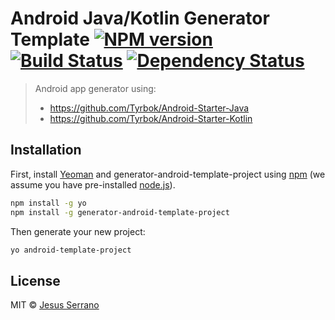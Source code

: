 # Android Java/Kotlin Generator Template [![NPM version][npm-image]][npm-url] [![Build Status][travis-image]][travis-url] [![Dependency Status][daviddm-image]][daviddm-url] 
<!-- [![Coverage percentage][coveralls-image]][coveralls-url] -->
> Android app generator using: 
> 
> * https://github.com/Tyrbok/Android-Starter-Java
> * https://github.com/Tyrbok/Android-Starter-Kotlin

## Installation

First, install [Yeoman](http://yeoman.io) and generator-android-template-project using [npm](https://www.npmjs.com/) (we assume you have pre-installed [node.js](https://nodejs.org/)).

```bash
npm install -g yo
npm install -g generator-android-template-project
```

Then generate your new project:

```bash
yo android-template-project
```

## License

MIT © [Jesus Serrano]()

[npm-image]: https://badge.fury.io/js/generator-android-template-project.svg
[npm-url]: https://npmjs.org/package/generator-android-template-project
[travis-image]: https://travis-ci.org/Tyrbok/generator-android-template-project.svg?branch=master
[travis-url]: https://travis-ci.org/Tyrbok/generator-android-template-project
[daviddm-image]: https://david-dm.org/Tyrbok/generator-android-template-project.svg?theme=shields.io
[daviddm-url]: https://david-dm.org/Tyrbok/generator-android-template-project
[coveralls-image]: https://coveralls.io/repos/Tyrbok/generator-android-template-project/badge.svg
[coveralls-url]: https://coveralls.io/r/Tyrbok/generator-android-template-project
